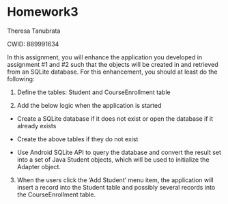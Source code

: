 # Homework3

Theresa Tanubrata

CWID: 889991634

In this assignment, you will enhance the application you developed in assignment #1 and #2 such that the objects will be created in and retrieved from an SQLite database. For this enhancement, you should at least do the following: 


1.	Define the tables: Student and CourseEnrollment table  

2.	Add the below logic when the application is started

-	Create a SQLite database if it does not exist or open the database if it already exists

-	Create the above tables if they do not exist 

-	Use Android SQLite API to query the database and convert the result set into a set of Java Student objects, which will be used to initialize the Adapter object. 

3.	When the users click the ‘Add Student’ menu item, the application will insert a record into the Student table and possibly several records into the CourseEnrollment table. 
